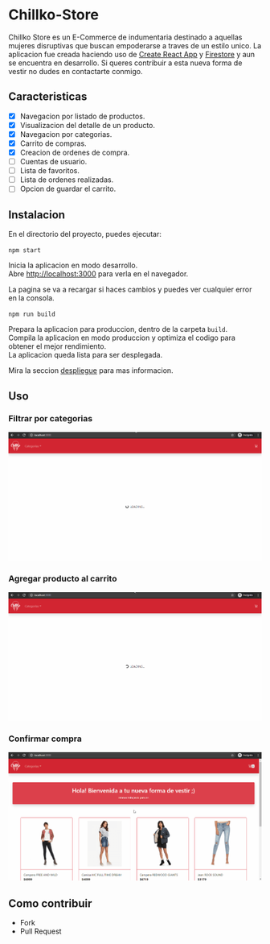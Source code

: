 # Chillko-Store

Chillko Store es un E-Commerce de indumentaria destinado a aquellas mujeres disruptivas que buscan empoderarse a traves de un estilo unico. La aplicacion fue creada haciendo uso de [Create React App](https://github.com/facebook/create-react-app) y [Firestore](https://firebase.google.com/products/firestore) y aun se encuentra en desarrollo. Si queres contribuir a esta nueva forma de vestir no dudes en contactarte conmigo.

## Caracteristicas

- [x] Navegacion por listado de productos.
- [x] Visualizacion del detalle de un producto.
- [x] Navegacion por categorias.
- [x] Carrito de compras.
- [x] Creacion de ordenes de compra.
- [ ] Cuentas de usuario.
- [ ] Lista de favoritos.
- [ ] Lista de ordenes realizadas.
- [ ] Opcion de guardar el carrito.

## Instalacion

En el directorio del proyecto, puedes ejecutar:

`npm start`

Inicia la aplicacion en modo desarrollo.<br />
Abre [http://localhost:3000](http://localhost:3000) para verla en el navegador.

La pagina se va a recargar si haces cambios y puedes ver cualquier error en la consola.

`npm run build`

Prepara la aplicacion para produccion, dentro de la carpeta `build`.<br />
Compila la aplicacion en modo produccion y optimiza el codigo para obtener el mejor rendimiento.<br />
La aplicacion queda lista para ser desplegada.

Mira la seccion [despliegue](https://facebook.github.io/create-react-app/docs/deployment) para mas informacion.

## Uso
### Filtrar por categorias
![](./gif_manual/filtrar_categoria.gif)
### Agregar producto al carrito
![](./gif_manual/comprar_item.gif)
### Confirmar compra
![](./gif_manual/confirmar_compra.gif)

## Como contribuir
- Fork
- Pull Request